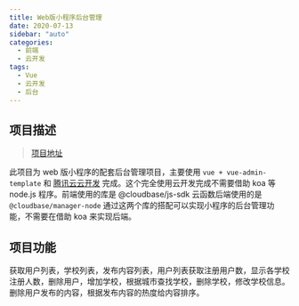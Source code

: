 ```yaml
---
title: Web版小程序后台管理
date: 2020-07-13
sidebar: "auto"
categories:
  - 前端
  - 云开发
tags:
  - Vue
  - 云开发
  - 后台
---
```


## 项目描述

> [项目地址](http://188.131.188.209/admin)

此项目为 web 版小程序的配套后台管理项目，主要使用 `vue + vue-admin-template` 和 [腾讯云云开发](https://cloudbase.net) 完成。这个完全使用云开发完成不需要借助 koa 等 node.js 程序。前端使用的库是 @cloudbase/js-sdk 云函数后端使用的是`@cloudbase/manager-node` 通过这两个库的搭配可以实现小程序的后台管理功能，不需要在借助 koa 来实现后端。

<!-- more -->

## 项目功能

获取用户列表，学校列表，发布内容列表，用户列表获取注册用户数，显示各学校注册人数，删除用户，增加学校，根据城市查找学校，删除学校，修改学校信息。删除用户发布的内容，根据发布内容的热度给内容排序。
